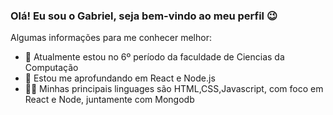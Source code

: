 ### Olá! Eu sou o Gabriel, seja bem-vindo ao meu perfil 😉


Algumas informações para me conhecer melhor:

- 🔭 Atualmente estou no 6º período da faculdade de Ciencias da Computação
- 🌱 Estou me aprofundando em React e Node.js
- 👨‍💻 Minhas principais linguages são HTML,CSS,Javascript, com foco em React e Node, juntamente com Mongodb

